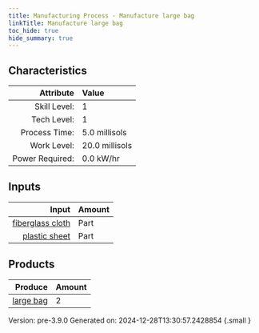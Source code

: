 ```yaml
---
title: Manufacturing Process - Manufacture large bag
linkTitle: Manufacture large bag
toc_hide: true
hide_summary: true
---
```



## Characteristics

| Attribute      | Value |
|--------:|:------|
|Skill Level:|1|
|Tech Level:|1|
|Process Time:|5.0 millisols|
|Work Level:|20.0 millisols|
|Power Required:|0.0 kW/hr|

## Inputs

| Input      | Amount |
|--------:|:------|
|[fiberglass cloth](/docs/definitions/part/fiberglass-cloth)|Part|2|
|[plastic sheet](/docs/definitions/part/plastic-sheet)|Part|2|

## Products


| Produce      | Amount |
|--------:|:------|
|[large bag](/docs/definitions/null/large-bag)|2|


Version: pre-3.9.0 Generated on: 2024-12-28T13:30:57.2428854
{.small }

